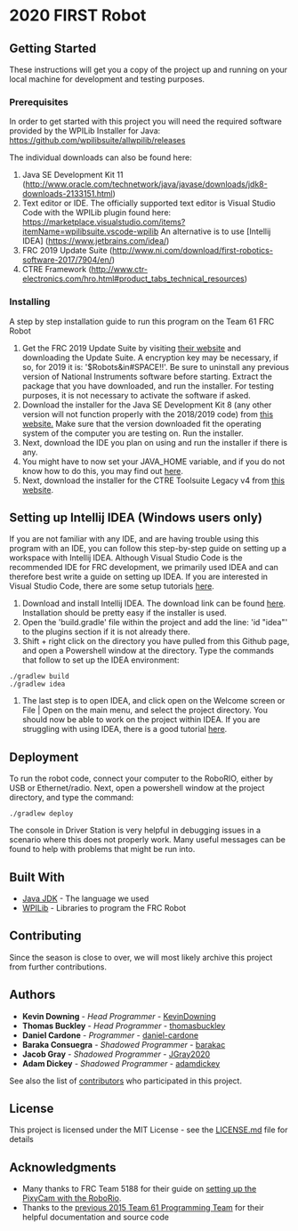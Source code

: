 # 2020 FIRST Robot

## Getting Started

These instructions will get you a copy of the project up and running on your local machine for development and testing purposes.

### Prerequisites

In order to get started with this project you will need the required software provided by the WPILib Installer for Java: https://github.com/wpilibsuite/allwpilib/releases

The individual downloads can also be found here:
1. Java SE Development Kit 11 (http://www.oracle.com/technetwork/java/javase/downloads/jdk8-downloads-2133151.html)
2. Text editor or IDE. The officially supported text editor is Visual Studio Code with the WPILib plugin found here:
https://marketplace.visualstudio.com/items?itemName=wpilibsuite.vscode-wpilib An alternative is to use [Intellij IDEA] (https://www.jetbrains.com/idea/)
2. FRC 2019 Update Suite (http://www.ni.com/download/first-robotics-software-2017/7904/en/)
4. CTRE Framework (http://www.ctr-electronics.com/hro.html#product_tabs_technical_resources)

### Installing

A step by step installation guide to run this program on the Team 61 FRC Robot

1. Get the FRC 2019 Update Suite by visiting [their website](http://www.ni.com/download/first-robotics-software-2017/7904/en/) and downloading the Update Suite. A encryption key may be necessary, if so, for 2019 it is: '$Robots&in#SPACE!!'. Be sure to uninstall any previous version of National Instruments software before starting. Extract the package that you have downloaded, and run the installer. For testing purposes, it is not necessary to activate the software if asked.
2. Download the installer for the Java SE Development Kit 8 (any other version will not function properly with the 2018/2019 code) from [this website.](http://www.oracle.com/technetwork/java/javase/downloads/jdk8-downloads-2133151.html) Make sure that the version downloaded fit the operating system of the computer you are testing on. Run the installer.
3. Next, download the IDE you plan on using and run the installer if there is any.
4. You might have to now set your JAVA_HOME variable, and if you do not know how to do this, you may find out [here](https://docs.oracle.com/cd/E19182-01/820-7851/inst_cli_jdk_javahome_t/).
5. Next, download the installer for the CTRE Toolsuite Legacy v4 from [this website](http://www.ctr-electronics.com/hro.html#product_tabs_technical_resources).

## Setting up Intellij IDEA (Windows users only)

If you are not familiar with any IDE, and are having trouble using this program with an IDE, you can follow this step-by-step guide on setting up a workspace with Intellij IDEA. Although Visual Studio Code is the recommended IDE for FRC development, we primarily used IDEA and can therefore best write a guide on setting up IDEA. If you are interested in Visual Studio Code, there are some setup tutorials [here](https://wpilib.screenstepslive.com/s/currentCS/m/java/c/57246).

1. Download and install Intellij IDEA. The download link can be found [here](https://www.jetbrains.com/idea/). Installation should be pretty easy if the installer is used.
2. Open the 'build.gradle' file within the project and add the line: 'id "idea"' to the plugins section if it is not already there.
3. Shift + right click on the directory you have pulled from this Github page, and open a Powershell window at the directory. Type the commands that follow to set up the IDEA environment:

```
./gradlew build
./gradlew idea
```

1. The last step is to open IDEA, and click open on the Welcome screen or File | Open on the main menu, and select the project directory. You should now be able to work on the project within IDEA. If you are struggling with using IDEA, there is a good tutorial [here](https://www.jetbrains.com/help/idea/using-code-editor.html).

## Deployment

To run the robot code, connect your computer to the RoboRIO, either by USB or Ethernet/radio. Next, open a powershell window at the project directory, and type the command:

```
./gradlew deploy
```

The console in Driver Station is very helpful in debugging issues in a scenario where this does not properly work. Many useful messages can be found to help with problems that might be run into.

## Built With

- [Java JDK](http://www.oracle.com/technetwork/java/javase/overview/index.html) - The language we used
- [WPILib](http://first.wpi.edu/FRC/roborio/release/docs/java/) - Libraries to program the FRC Robot

## Contributing

Since the season is close to over, we will most likely archive this project from further contributions.

## Authors

- **Kevin Downing** - *Head Programmer* - [KevinDowning](https://github.com/KevinDowning)
- **Thomas Buckley** - *Head Programmer* - [thomasbuckley](https://github.com/thomasabuckley)
- **Daniel Cardone** - *Programmer* - [daniel-cardone]( https://github.com/orgs/Team61/people/daniel-cardone )
- **Baraka  Consuegra** - *Shadowed Programmer* - [barakac]( https://github.com/orgs/Team61/people/barakac )
- **Jacob Gray** - *Shadowed Programmer* - [JGray2020](https://github.com/JGray2020)
- **Adam Dickey** - *Shadowed Programmer* - [adamdickey](https://github.com/adamdickey)

See also the list of [contributors](https://github.com/your/project/contributors) who participated in this project.

## License

This project is licensed under the MIT License - see the [LICENSE.md](https://github.com/Team61/2019-robot-v1/blob/master/LICENSE.md) file for details

## Acknowledgments

- Many thanks to FRC Team 5188 for their guide on [setting up the PixyCam with the RoboRio](https://github.com/FRC5188/ArduinoPixyAndRoboRIO).
- Thanks to the [previous 2015 Team 61 Programming Team](https://github.com/BVT-Team-61) for their helpful documentation and source code
